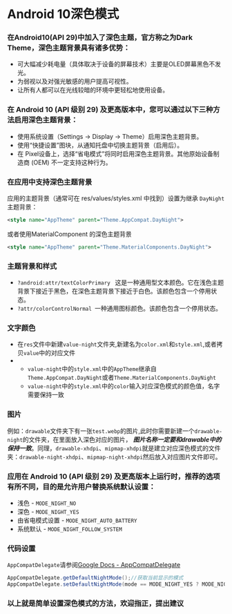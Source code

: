 # Android 10深色模式
### 在Android10(API 29)中加入了深色主题，官方称之为Dark Theme，深色主题背景具有诸多优势：

 - 可大幅减少耗电量（具体取决于设备的屏幕技术）主要是OLED屏幕黑色不发光。
 - 为弱视以及对强光敏感的用户提高可视性。
 - 让所有人都可以在光线较暗的环境中更轻松地使用设备。

### 在 Android 10 (API 级别 29) 及更高版本中，您可以通过以下三种方法启用深色主题背景：

 - 使用系统设置（Settings -> Display -> Theme）启用深色主题背景。
 - 使用“快捷设置”图块，从通知托盘中切换主题背景（启用后）。 
 - 在 Pixel设备上，选择“省电模式”将同时启用深色主题背景。其他原始设备制造商 (OEM) 不一定支持这种行为。
 
### 在应用中支持深色主题背景
应用的主题背景（通常可在 res/values/styles.xml 中找到）设置为继承 ``` DayNight ```主题背景：
```xml
<style name="AppTheme" parent="Theme.AppCompat.DayNight">
```
或者使用MaterialComponent 的深色主题背景
```xml
<style name="AppTheme" parent="Theme.MaterialComponents.DayNight">
```
### 主题背景和样式
 - ```?android:attr/textColorPrimary ```   这是一种通用型文本颜色。它在浅色主题背景下接近于黑色，在深色主题背景下接近于白色。该颜色包含一个停用状态。
 - ```?attr/colorControlNormal ```一种通用图标颜色。该颜色包含一个停用状态。
### 文字颜色
 - 在```res```文件中新建```value-night```文件夹,新建名为```color.xml```和```style.xml```,或者拷贝```value```中的对应文件
 - - ```value-night```中的```style.xml```中的```AppTheme```继承自```Theme.AppCompat.DayNight```或者```Theme.MaterialComponents.DayNight```
   - ```value-night```中的```style.xml```中的```color```输入对应深色模式的颜色值，名字需要保持一致
### 图片
例如：```drawable```文件夹下有一张```test.webp```的图片,此时你需要新建一个```drawable-night```的文件夹，在里面放入深色对应的图片， ***图片名称一定要和drawable中的保持一致***。同理，```drawable-xhdpi```、```mipmap-xhdpi```就是建立对应深色模式的文件夹：```drawable-night-xhdpi```、```mipmap-night-xhdpi```然后放入对应图片文件即可。
### 应用在 Android 10 (API 级别 29) 及更高版本上运行时，推荐的选项有所不同，目的是允许用户替换系统默认设置：
- 浅色 - ```MODE_NIGHT_NO```
- 深色 - ```MODE_NIGHT_YES```
- 由省电模式设置 - ```MODE_NIGHT_AUTO_BATTERY```
- 系统默认 - ```MODE_NIGHT_FOLLOW_SYSTEM```
### 代码设置
```AppCompatDelegate```请参阅[Google Docs - AppCompatDelegate][1]
```java 
AppCompatDelegate.getDefaultNightMode();//获取当前显示的模式
AppCompatDelegate.setDefaultNightMode(mode == MODE_NIGHT_YES ? MODE_NIGHT_NO : MODE_NIGHT_YES);//切换深色模式和关闭
```
### 以上就是简单设置深色模式的方法，欢迎指正，提出建议      

  [1]: https://developer.android.com/reference/androidx/appcompat/app/AppCompatDelegate

